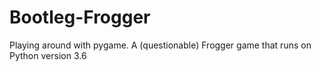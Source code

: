 # Bootleg-Frogger
Playing around with pygame.  A (questionable) Frogger game that runs on Python version 3.6
